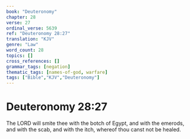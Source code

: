 ```yaml
---
book: "Deuteronomy"
chapter: 28
verse: 27
ordinal_verse: 5639
ref: "Deuteronomy 28:27"
translation: "KJV"
genre: "Law"
word_count: 28
topics: []
cross_references: []
grammar_tags: [negation]
thematic_tags: [names-of-god, warfare]
tags: ["Bible","KJV","Deuteronomy"]
---
```


# Deuteronomy 28:27

The LORD will smite thee with the botch of Egypt, and with the emerods, and with the scab, and with the itch, whereof thou canst not be healed.

